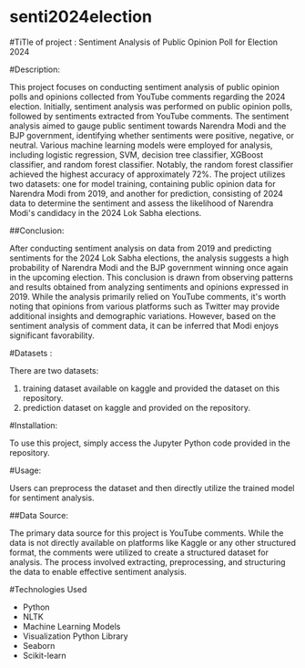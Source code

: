 # senti2024election

#TiTle of project : 
Sentiment Analysis of Public Opinion Poll for Election 2024


#Description:

This project focuses on conducting sentiment analysis of public opinion polls and opinions collected from YouTube comments regarding the 2024 election. Initially, sentiment analysis was performed on public opinion polls, followed by sentiments extracted from YouTube comments. The sentiment analysis aimed to gauge public sentiment towards Narendra Modi and the BJP government, identifying whether sentiments were positive, negative, or neutral. Various machine learning models were employed for analysis, including logistic regression, SVM, decision tree classifier, XGBoost classifier, and random forest classifier. Notably, the random forest classifier achieved the highest accuracy of approximately 72%. The project utilizes two datasets: one for model training, containing public opinion data for Narendra Modi from 2019, and another for prediction, consisting of 2024 data to determine the sentiment and assess the likelihood of Narendra Modi's candidacy in the 2024 Lok Sabha elections. 


##Conclusion:

After conducting sentiment analysis on data from 2019 and predicting sentiments for the 2024 Lok Sabha elections, the analysis suggests a high probability of Narendra Modi and the BJP government winning once again in the upcoming election. This conclusion is drawn from observing patterns and results obtained from analyzing sentiments and opinions expressed in 2019. While the analysis primarily relied on YouTube comments, it's worth noting that opinions from various platforms such as Twitter may provide additional insights and demographic variations. However, based on the sentiment analysis of comment data, it can be inferred that Modi enjoys significant favorability.

#Datasets : 

There are two datasets:
1. training dataset available on kaggle and provided the dataset on this repository.
2. prediction dataset on kaggle and provided on the repository.

   
#Installation:

To use this project, simply access the Jupyter Python code provided in the repository.

#Usage:

Users can preprocess the dataset and then directly utilize the trained model for sentiment analysis.

##Data Source:

The primary data source for this project is YouTube comments. While the data is not directly available on platforms like Kaggle or any other structured format, the comments were utilized to create a structured dataset for analysis. The process involved extracting, preprocessing, and structuring the data to enable effective sentiment analysis.

#Technologies Used
* Python
* NLTK
* Machine Learning Models
* Visualization Python Library
* Seaborn
* Scikit-learn

